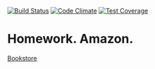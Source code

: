 [![Build Status](https://travis-ci.org/kolyastepanets/bookstore.svg?branch=master)](https://travis-ci.org/kolyastepanets/bookstore)
[![Code Climate](https://codeclimate.com/repos/56bdaa1120a32c6e67003484/badges/72c41c2b8bc53a27987a/gpa.svg)](https://codeclimate.com/repos/56bdaa1120a32c6e67003484/feed)
[![Test Coverage](https://codeclimate.com/repos/56bdaa1120a32c6e67003484/badges/72c41c2b8bc53a27987a/coverage.svg)](https://codeclimate.com/repos/56bdaa1120a32c6e67003484/coverage)

# Homework. Amazon.
[Bookstore](https://stark-bastion-97287.herokuapp.com/)
